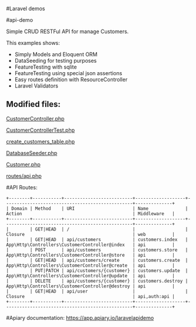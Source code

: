 #Laravel demos

#api-demo

Simple CRUD RESTFul API for manage Customers.

This examples shows:
- Simply Models and Eloquent ORM
- DataSeeding for testing purposes
- FeatureTesting with sqlite
- FeatureTesting using special json assertions
- Easy routes definition with ResourceController
- Laravel Validators


## Modified files:
[CustomerController.php](api-demo/app/Http/Controllers/CustomerController.php)

[CustomerControllerTest.php](api-demo/tests/Feature/CustomerControllerTest.php)

[create_customers_table.php](api-demo/database/migrations/2019_08_01_220752_create_customers_table.php)

[DatabaseSeeder.php](api-demo/database/seeds/DatabaseSeeder.php)

[Customer.php](api-demo/app/Customer.php)

[routes/api.php](api-demo/routes/api.php)


#API Routes:
```
+--------+-----------+--------------------------+-------------------+-------------------------------------------------+--------------+
| Domain | Method    | URI                      | Name              | Action                                          | Middleware   |
+--------+-----------+--------------------------+-------------------+-------------------------------------------------+--------------+
|        | GET|HEAD  | /                        |                   | Closure                                         | web          |
|        | GET|HEAD  | api/customers            | customers.index   | App\Http\Controllers\CustomerController@index   | api          |
|        | POST      | api/customers            | customers.store   | App\Http\Controllers\CustomerController@store   | api          |
|        | GET|HEAD  | api/customers/create     | customers.create  | App\Http\Controllers\CustomerController@create  | api          |
|        | PUT|PATCH | api/customers/{customer} | customers.update  | App\Http\Controllers\CustomerController@update  | api          |
|        | DELETE    | api/customers/{customer} | customers.destroy | App\Http\Controllers\CustomerController@destroy | api          |
|        | GET|HEAD  | api/user                 |                   | Closure                                         | api,auth:api |
+--------+-----------+--------------------------+-------------------+-------------------------------------------------+--------------+
```

#Apiary documentation:
https://app.apiary.io/laravelapidemo
